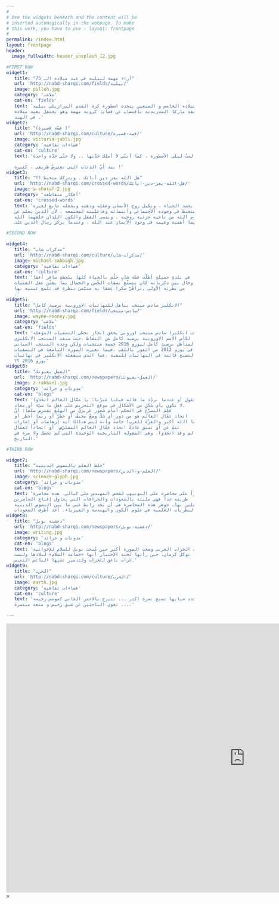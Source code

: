 ```yaml
---
#
# Use the widgets beneath and the content will be
# inserted automagically in the webpage. To make
# this work, you have to use › layout: frontpage
#
permalink: /index.html
layout: frontpage
header:
  image_fullwidth: header_unsplash_12.jpg

#FIRST ROW
widget1:
   title: "آراء مهمة لبيليه في عيد ميلاده الـ 75"
   url: 'http://nabd-sharqi.com/fields/بيليه/'
   image: pilleh.jpg
   category: 'ملاعب'
   cat-en: 'fields'
   text: 'في عيد ميلاده الخامس و السبعين يتحدث اسطورة كرة القدم البرازيلي بيليه
   لصحيفة ماركا المدريدية باقتضاب عن قضايا كروية مهمة وهو يحتقل بعيد ميلاده
   في الهند .'
widget2:
   title: "(قصّة قصيرة )"
   url: 'http://nabd-sharqi.com/culture/قصة-قصيرة/'
   image: victoria-jabli.jpg
   category: 'فضاءات ثقافية'
   cat-en: 'culture'
   text: 'لستُ ليلى الأسطورة ، كما أننّي لا أملك جدّتها .. ولا حتّى جدّة واحدة !

   بيد أنّ الذئاب التي تعترضُ طريقي ، كثيرة !'
widget3:
   title: "هل الله يعز دين أبائك . ويتركك متخبط ؟؟"
   url: 'http://nabd-sharqi.com/crossed-words/هل-الله-يعز-دين-ابائك/'
   image: a-sharaf-2.jpg
   category: 'أفكار متقاطعة'
   cat-en: 'crossed-words'
   text: 'الدين يجمد الحياة . ويكبل روح الأنسان وعقله وذهنه ويجعله تابع لغيره
   ومتخبط في وجوده الأجتماعي وأنتمائه وفاعليته لمجتمعه . لأن الدين يعلم عن
   مفهوم الله من ناحية جزئية روحية . وينسى العقل والكون اللذان خلقهما الله,
   ولهما أهمية وقيمة في وجود الأنسان عند الله . وعندما يركز رجال الدين على'

#SECOND ROW

widget4:
   title: "مذكرات شاب"
   url: 'http://nabd-sharqi.com/culture/مذكرات-شاب/'
   image: michael-sabbagh.jpg
   category: 'فضاءات ثقافية'
   cat-en: 'culture'
   text: 'في بلدةٍ جميلةٍ أطلَّت قصّة شابٍ حَلُم بالحياة كلها بلحظةٍ سافر أفقا
   وجال بين ذكرياته كان يتمتَّع بصفات الحُسن والجمال بما يفتُن عقل الفتيات
   من نظرته الأولى ,تراهُنَّ سكرا عِشقا به متيَّمنَ بنظرة قد تلمع عينيه بها
   .'
widget5:
   title: "الانكليز سادس منتخب يتاهل للنهائيات الاوروبية برصيد كامل"
   url: 'http://nabd-sharqi.com/fields/سادس-منتخب/'
   image: wayne-rooney.jpg
   category: 'ملاعب'
   cat-en: 'fields'
   text: 'اصبح منتخب انكلترا سادس منتخب اوروبي يحقق انجاز تخطي التصفيات المؤهلة
   لكأس الامم الاوروبية برصيد كامل من النقاط ،حيث سبقت المنتخب الانكليزي
   المتأهل برصيد كامل ليورو 2016 خمسة منتخبات ولكن وحده المنتخب الاسباني
   تمكن في يورو 2012 من الفوز باللقب ،فيما تغيرت الصورة الناصعة في التصفيات
   لتصبح قاتمة في النهائيات للبقية ،فما الذي سيفعله الانكليز في نهائيات
   يورو 2016 ؟؟'
widget6:
   title: "العمل بعيونك"
   url: 'http://nabd-sharqi.com/newspapers/العمل-بعيونك/'
   image: z-rahbani.jpg
   category: 'مدونات و جرائد'
   cat-en: 'blogs'
   text: 'عندما نقول أو عندما نردِّد ما قاله قبلنا غيرُنا: يا عمّال العالم اتحدوا،
   لا نكون بأي شكلٍ من الأشكال في موقع التحريض على فعلٍ ما سيّء أو معاد.
   فلِمَ التسرُّع في الحكم أمام شعور غريزيّ من الهلع يَفترِض سلفاً: أنّ
   اتحاد عمّال العالم هو من دون أي شكّ وضعٌ مخيفٌ أو خطرٌ أو ربما أخطر أو
   ربما الله أكبر والعزّة للعرب! خاصةً وأنه ليس هنالك أية إرهاصات أو إشارات
   تنمّ عن أو تسبق عادةً اتحاد عمّال العالم المفترَض، أو اتحاداً لعمّال
   العالم وقد اتحدوا. وهي المقولة التاريخية الوحيدة التي لم تحصل ولا مرة في
   التاريخ.'

#THIRD ROW

widget7:
   title: "خلط العلم بالنصوص الدينية"
   url: 'http://nabd-sharqi.com/newspapers/العلم-و-الدين/'
   image: science-glyph.jpg
   category: 'مدونات و جرائد'
   cat-en: 'blogs'
   text: 'قعت مؤخراً على محاضرة على اليوتيوب لشخص المهندس علي كيالي. هذه محاضرة
   طريفة جداً فهي مليئة بالشعوذات والخرافات التي يحاول إقناع الحاضرين
   المغفلين بها. جوهر هذه المحاضرة هي أن يجد رابط غبي ما بين النصوص الدينية
   والنظريات العلمية في علوم الكون والهندسة والفيزياء. أحد أظرف الشعوذات'
widget8:
   title: "دعشنة نوبل"
   url: 'http://nabd-sharqi.com/newspapers/دعشنة-نوبل/'
   image: writing.jpg
   category: 'مدونات و جرائد'
   cat-en: 'blogs'
   text: 'منذ ثورات الخراب العربي وضحت الصورة أكثر حين مُنحت نوبل للسلام للإخوانية
   توكل كرمان، حين رأتها لجنة الإختيار أنها «حمامة السلام» لبلادها وليست
   غراب ناعق للخراب ولتدمير يَمَنِها البائس التعيس.'
widget9:
   title: "الحرب"
   url: 'http://nabd-sharqi.com/culture/الحرب/'
   image: earth.jpg
   category: 'فضاءات ثقافية'
   cat-en: 'culture'
   text: 'الحرب تجدد شبابها تصبح نضرة اكثر ... تتبرج بالاحمر القاني كمومس رخيصة
   تغوي الباحثين عن شبق رخيص و متعة مبتسرة ....'

---
```


<div id="videoModal" class="reveal-modal large" data-reveal="">
  <div class="flex-video widescreen vimeo" style="display: block;">
    <iframe width="1280" height="720" src="https://www.youtube.com/embed/3b5zCFSmVvU" frameborder="0" allowfullscreen></iframe>
  </div>
  <a class="close-reveal-modal">&#215;</a>
</div>

